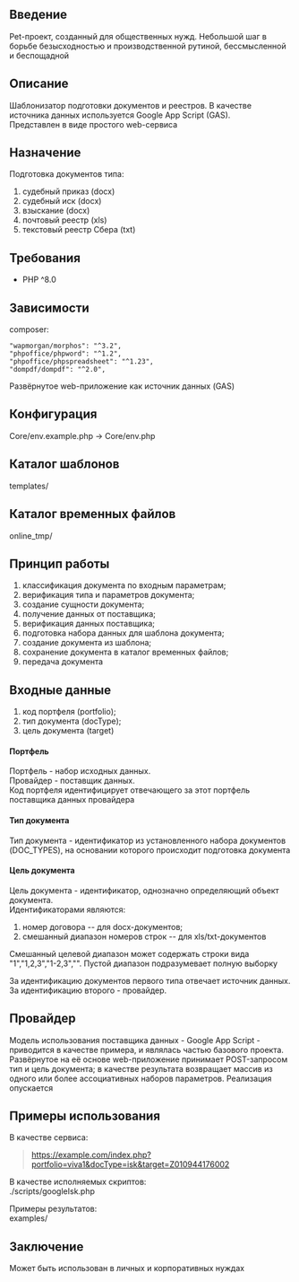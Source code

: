 
## Введение
Pet-проект, созданный для общественных нужд. Небольшой шаг в борьбе безысходностью и производственной рутиной, бессмысленной и беспощадной

## Описание
Шаблонизатор подготовки документов и реестров. В качестве источника данных используется Google App Script (GAS).<br>
Представлен в виде простого web-сервиса

## Назначение
Подготовка документов типа:
1. судебный приказ (docx) 
2. судебный иск (docx)
3. взыскание (docx)
4. почтовый реестр (xls)
5. текстовый реестр Сбера (txt)

## Требования
* PHP ^8.0

## Зависимости
composer:

    "wapmorgan/morphos": "^3.2",
    "phpoffice/phpword": "^1.2",
    "phpoffice/phpspreadsheet": "^1.23",
    "dompdf/dompdf": "^2.0",

Развёрнутое web-приложение как источник данных (GAS)

## Конфигурация
Core/env.example.php -> Core/env.php

## Каталог шаблонов
templates/

## Каталог временных файлов
online_tmp/

## Принцип работы
1. классификация документа по входным параметрам;
2. верификация типа и параметров документа;
3. создание сущности документа;
4. получение данных от поставщика;
5. верификация данных поставщика;
6. подготовка набора данных для шаблона документа;
7. создание документа из шаблона;
8. сохранение документа в каталог временных файлов;
9. передача документа 

## Входные данные
1. код портфеля (portfolio);
2. тип документа (docType);
3. цель документа (target)

#### Портфель
Портфель - набор исходных данных.<br>
Провайдер - поставщик данных. <br>
Код портфеля идентифицирует отвечающего за этот портфель поставщика данных провайдера

#### Тип документа
Тип документа - идентификатор из установленного набора документов (DOC_TYPES), на основании которого происходит подготовка документа

#### Цель документа
Цель документа - идентификатор, однозначно определяющий объект документа. <br>
Идентификаторами являются:
1. номер договора -- для docx-документов;
2. смешанный диапазон номеров строк -- для xls/txt-документов

Смешанный целевой диапазон может содержать строки вида "1","1,2,3","1-2,3","". Пустой диапазон подразумевает полную выборку 

За идентификацию документов первого типа отвечает источник данных.<br>
За идентификацию второго - провайдер.<br>

## Провайдер
Модель использования поставщика данных - Google App Script - приводится в качестве примера, и являлась частью базового проекта. 
Развёрнутое на её основе web-приложение принимает POST-запросом тип и цель документа; в качестве результата возвращает массив из одного или более ассоциативных наборов параметров. Реализация опускается

## Примеры использования
В качестве сервиса: <br>
>https://example.com/index.php?portfolio=viva1&docType=isk&target=Z010944176002

В качестве исполняемых скриптов: <br>
./scripts/googleIsk.php

Примеры результатов: <br>
examples/

## Заключение
Может быть использован в личных и корпоративных нуждах